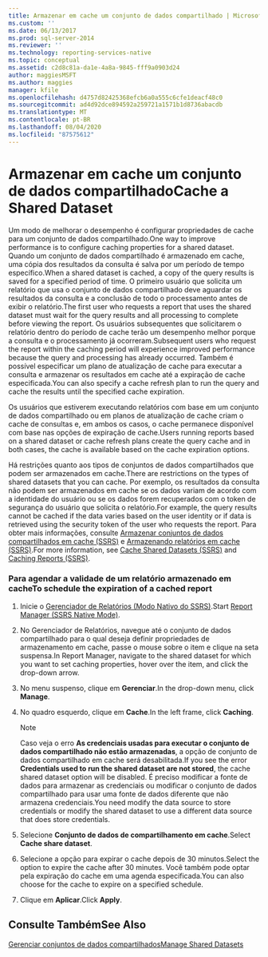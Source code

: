 ```yaml
---
title: Armazenar em cache um conjunto de dados compartilhado | Microsoft Docs
ms.custom: ''
ms.date: 06/13/2017
ms.prod: sql-server-2014
ms.reviewer: ''
ms.technology: reporting-services-native
ms.topic: conceptual
ms.assetid: c2d8c81a-da1e-4a8a-9845-fff9a0903d24
author: maggiesMSFT
ms.author: maggies
manager: kfile
ms.openlocfilehash: d4757d82425368efcb6a0a555c6cfe1deacf48c0
ms.sourcegitcommit: ad4d92dce894592a259721a1571b1d8736abacdb
ms.translationtype: MT
ms.contentlocale: pt-BR
ms.lasthandoff: 08/04/2020
ms.locfileid: "87575612"
---
```

# <a name="cache-a-shared-dataset"></a><span data-ttu-id="071d1-102">Armazenar em cache um conjunto de dados compartilhado</span><span class="sxs-lookup"><span data-stu-id="071d1-102">Cache a Shared Dataset</span></span>
  <span data-ttu-id="071d1-103">Um modo de melhorar o desempenho é configurar propriedades de cache para um conjunto de dados compartilhado.</span><span class="sxs-lookup"><span data-stu-id="071d1-103">One way to improve performance is to configure caching properties for a shared dataset.</span></span> <span data-ttu-id="071d1-104">Quando um conjunto de dados compartilhado é armazenado em cache, uma cópia dos resultados da consulta é salva por um período de tempo específico.</span><span class="sxs-lookup"><span data-stu-id="071d1-104">When a shared dataset is cached, a copy of the query results is saved for a specified period of time.</span></span> <span data-ttu-id="071d1-105">O primeiro usuário que solicita um relatório que usa o conjunto de dados compartilhado deve aguardar os resultados da consulta e a conclusão de todo o processamento antes de exibir o relatório.</span><span class="sxs-lookup"><span data-stu-id="071d1-105">The first user who requests a report that uses the shared dataset must wait for the query results and all processing to complete before viewing the report.</span></span> <span data-ttu-id="071d1-106">Os usuários subsequentes que solicitarem o relatório dentro do período de cache terão um desempenho melhor porque a consulta e o processamento já ocorreram.</span><span class="sxs-lookup"><span data-stu-id="071d1-106">Subsequent users who request the report within the caching period will experience improved performance because the query and processing has already occurred.</span></span> <span data-ttu-id="071d1-107">Também é possível especificar um plano de atualização de cache para executar a consulta e armazenar os resultados em cache até a expiração de cache especificada.</span><span class="sxs-lookup"><span data-stu-id="071d1-107">You can also specify a cache refresh plan to run the query and cache the results until the specified cache expiration.</span></span>  
  
 <span data-ttu-id="071d1-108">Os usuários que estiverem executando relatórios com base em um conjunto de dados compartilhado ou em planos de atualização de cache criam o cache de consultas e, em ambos os casos, o cache permanece disponível com base nas opções de expiração de cache.</span><span class="sxs-lookup"><span data-stu-id="071d1-108">Users running reports based on a shared dataset or cache refresh plans create the query cache and in both cases, the cache is available based on the cache expiration options.</span></span>  
  
 <span data-ttu-id="071d1-109">Há restrições quanto aos tipos de conjuntos de dados compartilhados que podem ser armazenados em cache.</span><span class="sxs-lookup"><span data-stu-id="071d1-109">There are restrictions on the types of shared datasets that you can cache.</span></span> <span data-ttu-id="071d1-110">Por exemplo, os resultados da consulta não podem ser armazenados em cache se os dados variam de acordo com a identidade do usuário ou se os dados forem recuperados com o token de segurança do usuário que solicita o relatório.</span><span class="sxs-lookup"><span data-stu-id="071d1-110">For example, the query results cannot be cached if the data varies based on the user identity or if data is retrieved using the security token of the user who requests the report.</span></span> <span data-ttu-id="071d1-111">Para obter mais informações, consulte [Armazenar conjuntos de dados compartilhados em cache &#40;SSRS&#41;](cache-shared-datasets-ssrs.md) e [Armazenando relatórios em cache &#40;SSRS&#41;](caching-reports-ssrs.md).</span><span class="sxs-lookup"><span data-stu-id="071d1-111">For more information, see [Cache Shared Datasets &#40;SSRS&#41;](cache-shared-datasets-ssrs.md) and [Caching Reports &#40;SSRS&#41;](caching-reports-ssrs.md).</span></span>  
  
### <a name="to-schedule-the-expiration-of-a-cached-report"></a><span data-ttu-id="071d1-112">Para agendar a validade de um relatório armazenado em cache</span><span class="sxs-lookup"><span data-stu-id="071d1-112">To schedule the expiration of a cached report</span></span>  
  
1.  <span data-ttu-id="071d1-113">Inicie o [Gerenciador de Relatórios &#40;Modo Nativo do SSRS&#41;](../report-manager-ssrs-native-mode.md).</span><span class="sxs-lookup"><span data-stu-id="071d1-113">Start [Report Manager  &#40;SSRS Native Mode&#41;](../report-manager-ssrs-native-mode.md).</span></span>  
  
2.  <span data-ttu-id="071d1-114">No Gerenciador de Relatórios, navegue até o conjunto de dados compartilhado para o qual deseja definir propriedades de armazenamento em cache, passe o mouse sobre o item e clique na seta suspensa.</span><span class="sxs-lookup"><span data-stu-id="071d1-114">In Report Manager, navigate to the shared dataset for which you want to set caching properties, hover over the item, and click the drop-down arrow.</span></span>  
  
3.  <span data-ttu-id="071d1-115">No menu suspenso, clique em **Gerenciar**.</span><span class="sxs-lookup"><span data-stu-id="071d1-115">In the drop-down menu, click **Manage**.</span></span>  
  
4.  <span data-ttu-id="071d1-116">No quadro esquerdo, clique em **Cache**.</span><span class="sxs-lookup"><span data-stu-id="071d1-116">In the left frame, click **Caching**.</span></span>  
  
    > [!NOTE]  
    >  <span data-ttu-id="071d1-117">Caso veja o erro **As credenciais usadas para executar o conjunto de dados compartilhado não estão armazenadas**, a opção de conjunto de dados compartilhado em cache será desabilitada.</span><span class="sxs-lookup"><span data-stu-id="071d1-117">If you see the error **Credentials used to run the shared dataset are not stored**, the cache shared dataset option will be disabled.</span></span> <span data-ttu-id="071d1-118">É preciso modificar a fonte de dados para armazenar as credenciais ou modificar o conjunto de dados compartilhado para usar uma fonte de dados diferente que não armazena credenciais.</span><span class="sxs-lookup"><span data-stu-id="071d1-118">You need modify the data source to store credentials or modify the shared dataset to use a different data source that does store credentials.</span></span>  
  
5.  <span data-ttu-id="071d1-119">Selecione **Conjunto de dados de compartilhamento em cache**.</span><span class="sxs-lookup"><span data-stu-id="071d1-119">Select **Cache share dataset**.</span></span>  
  
6.  <span data-ttu-id="071d1-120">Selecione a opção para expirar o cache depois de 30 minutos.</span><span class="sxs-lookup"><span data-stu-id="071d1-120">Select the option to expire the cache after 30 minutes.</span></span> <span data-ttu-id="071d1-121">Você também pode optar pela expiração do cache em uma agenda especificada.</span><span class="sxs-lookup"><span data-stu-id="071d1-121">You can also choose for the cache to expire on a specified schedule.</span></span>  
  
7.  <span data-ttu-id="071d1-122">Clique em **Aplicar**.</span><span class="sxs-lookup"><span data-stu-id="071d1-122">Click **Apply**.</span></span>  
  
## <a name="see-also"></a><span data-ttu-id="071d1-123">Consulte Também</span><span class="sxs-lookup"><span data-stu-id="071d1-123">See Also</span></span>  
 [<span data-ttu-id="071d1-124">Gerenciar conjuntos de dados compartilhados</span><span class="sxs-lookup"><span data-stu-id="071d1-124">Manage Shared Datasets</span></span>](../report-data/manage-shared-datasets.md)  
  
  
